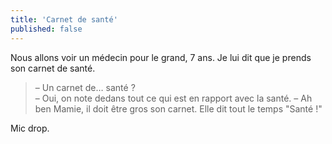 ```yaml
---
title: 'Carnet de santé'
published: false
---
```


Nous allons voir un médecin pour le grand, 7 ans. Je lui dit que je prends son carnet de santé.

<!-- more -->

> – Un carnet de… santé ?  
> – Oui, on note dedans tout ce qui est en rapport avec la santé.
> – Ah ben Mamie, il doit être gros son carnet. Elle dit tout le temps "Santé !"

Mic drop.

